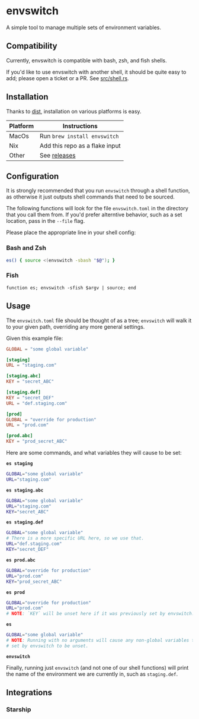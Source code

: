 # envswitch

A simple tool to manage multiple sets of environment variables.

## Compatibility

Currently, envswitch is compatible with bash, zsh, and fish shells.

If you'd like to use envswitch with another shell, it should be quite easy to
add; please open a ticket or a PR. See [src/shell.rs](src/shell.rs).

## Installation

Thanks to [dist](https://github.com/axodotdev/cargo-dist), installation on
various platforms is easy.

| Platform | Instructions |
|-------|-----------------|
| MacOs | Run `brew install envswitch` |
| Nix   | Add this repo as a flake input |
| Other | See [releases](https://github.com/paholg/envswitch/releases/) |

## Configuration

It is strongly recommended that you run `envswitch` through a shell function, as
otherwise it just outputs shell commands that need to be sourced.

The following functions will look for the file `envswitch.toml` in the directory
that you call them from. If you'd prefer alterntive behavior, such as a set
location, pass in the `--file` flag.

Please place the appropriate line in your shell config:

### Bash and Zsh
```bash
es() { source <(envswitch -sbash "$@"); }
```

### Fish
```fish
function es; envswitch -sfish $argv | source; end
```

## Usage

The `envswitch.toml` file should be thought of as a tree; `envswitch` will walk
it to your given path, overriding any more general settings.

Given this example file:

```toml
GLOBAL = "some global variable"

[staging]
URL = "staging.com"

[staging.abc]
KEY = "secret_ABC"

[staging.def]
KEY = "secret_DEF"
URL = "def.staging.com"

[prod]
GLOBAL = "override for production"
URL = "prod.com"

[prod.abc]
KEY = "prod_secret_ABC"
```

Here are some commands, and what variables they will cause to be set:

**`es staging`**
```bash
GLOBAL="some global variable"
URL="staging.com"
```

**`es staging.abc`**
```bash
GLOBAL="some global variable"
URL="staging.com"
KEY="secret_ABC"
```

**`es staging.def`**
```bash
GLOBAL="some global variable"
# There is a more specific URL here, so we use that.
URL="def.staging.com"
KEY="secret_DEF"
```

**`es prod.abc`**
```bash
GLOBAL="override for production"
URL="prod.com"
KEY="prod_secret_ABC"
```

**`es prod`**
```bash
GLOBAL="override for production"
URL="prod.com"
# NOTE: `KEY` will be unset here if it was previously set by envswitch.
```

**`es`**
```bash
GLOBAL="some global variable"
# NOTE: Running with no arguments will cause any non-global variables that were
# set by envswitch to be unset.
```

**`envswitch`**

Finally, running just `envswitch` (and not one of our shell functions) will
print the name of the environment we are currently in, such as `staging.def`.

## Integrations

### Starship

